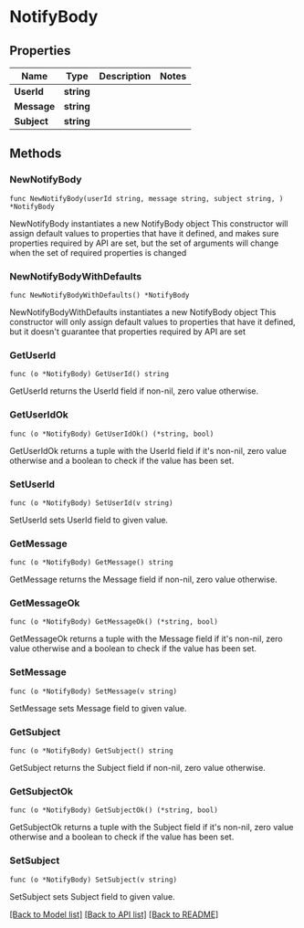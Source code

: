 # NotifyBody

## Properties

Name | Type | Description | Notes
------------ | ------------- | ------------- | -------------
**UserId** | **string** |  | 
**Message** | **string** |  | 
**Subject** | **string** |  | 

## Methods

### NewNotifyBody

`func NewNotifyBody(userId string, message string, subject string, ) *NotifyBody`

NewNotifyBody instantiates a new NotifyBody object
This constructor will assign default values to properties that have it defined,
and makes sure properties required by API are set, but the set of arguments
will change when the set of required properties is changed

### NewNotifyBodyWithDefaults

`func NewNotifyBodyWithDefaults() *NotifyBody`

NewNotifyBodyWithDefaults instantiates a new NotifyBody object
This constructor will only assign default values to properties that have it defined,
but it doesn't guarantee that properties required by API are set

### GetUserId

`func (o *NotifyBody) GetUserId() string`

GetUserId returns the UserId field if non-nil, zero value otherwise.

### GetUserIdOk

`func (o *NotifyBody) GetUserIdOk() (*string, bool)`

GetUserIdOk returns a tuple with the UserId field if it's non-nil, zero value otherwise
and a boolean to check if the value has been set.

### SetUserId

`func (o *NotifyBody) SetUserId(v string)`

SetUserId sets UserId field to given value.


### GetMessage

`func (o *NotifyBody) GetMessage() string`

GetMessage returns the Message field if non-nil, zero value otherwise.

### GetMessageOk

`func (o *NotifyBody) GetMessageOk() (*string, bool)`

GetMessageOk returns a tuple with the Message field if it's non-nil, zero value otherwise
and a boolean to check if the value has been set.

### SetMessage

`func (o *NotifyBody) SetMessage(v string)`

SetMessage sets Message field to given value.


### GetSubject

`func (o *NotifyBody) GetSubject() string`

GetSubject returns the Subject field if non-nil, zero value otherwise.

### GetSubjectOk

`func (o *NotifyBody) GetSubjectOk() (*string, bool)`

GetSubjectOk returns a tuple with the Subject field if it's non-nil, zero value otherwise
and a boolean to check if the value has been set.

### SetSubject

`func (o *NotifyBody) SetSubject(v string)`

SetSubject sets Subject field to given value.



[[Back to Model list]](../README.md#documentation-for-models) [[Back to API list]](../README.md#documentation-for-api-endpoints) [[Back to README]](../README.md)



